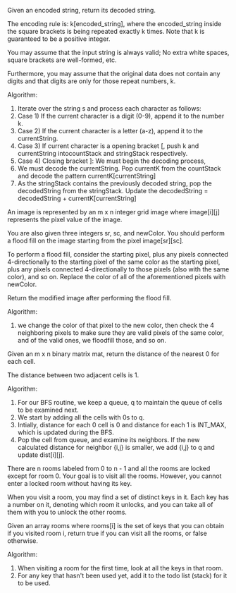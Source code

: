 Given an encoded string, return its decoded string.

The encoding rule is: k[encoded_string], where the encoded_string inside the square brackets is being repeated exactly k times. Note that k is guaranteed to be a positive integer.

You may assume that the input string is always valid; No extra white spaces, square brackets are well-formed, etc.

Furthermore, you may assume that the original data does not contain any digits and that digits are only for those repeat numbers, k. 

Algorithm:
1. Iterate over the string s and process each character as follows:
2. Case 1) If the current character is a digit (0-9), append it to the number k.
3. Case 2) If the current character is a letter (a-z), append it to the currentString.
4. Case 3) If current character is a opening bracket [, push k and currentString intocountStack and stringStack respectively.
5. Case 4) Closing bracket ]: We must begin the decoding process,
6. We must decode the currentString. Pop currentK from the countStack and decode the pattern currentK[currentString]
7. As the stringStack contains the previously decoded string, pop the decodedString from the stringStack. Update the decodedString = decodedString + currentK[currentString]

An image is represented by an m x n integer grid image where image[i][j] represents the pixel value of the image.

You are also given three integers sr, sc, and newColor. You should perform a flood fill on the image starting from the pixel image[sr][sc].

To perform a flood fill, consider the starting pixel, plus any pixels connected 4-directionally to the starting pixel of the same color as the starting pixel, plus any pixels connected 4-directionally to those pixels (also with the same color), and so on. Replace the color of all of the aforementioned pixels with newColor.

Return the modified image after performing the flood fill.

Algorithm:
1. we change the color of that pixel to the new color, then check the 4 neighboring pixels to make sure they are valid pixels of the same color, and of the valid ones, we floodfill those, and so on.

Given an m x n binary matrix mat, return the distance of the nearest 0 for each cell.

The distance between two adjacent cells is 1.

Algorithm:
1. For our BFS routine, we keep a queue, q to maintain the queue of cells to be examined next.
2. We start by adding all the cells with 0s to q.
3. Intially, distance for each 0 cell is 0 and distance for each 1 is INT_MAX, which is updated during the BFS.
4. Pop the cell from queue, and examine its neighbors. If the new calculated distance for neighbor {i,j} is smaller, we add {i,j} to q and update dist[i][j].

There are n rooms labeled from 0 to n - 1 and all the rooms are locked except for room 0. Your goal is to visit all the rooms. However, you cannot enter a locked room without having its key.

When you visit a room, you may find a set of distinct keys in it. Each key has a number on it, denoting which room it unlocks, and you can take all of them with you to unlock the other rooms.

Given an array rooms where rooms[i] is the set of keys that you can obtain if you visited room i, return true if you can visit all the rooms, or false otherwise.

Algorithm:
1. When visiting a room for the first time, look at all the keys in that room.
2. For any key that hasn't been used yet, add it to the todo list (stack) for it to be used.
